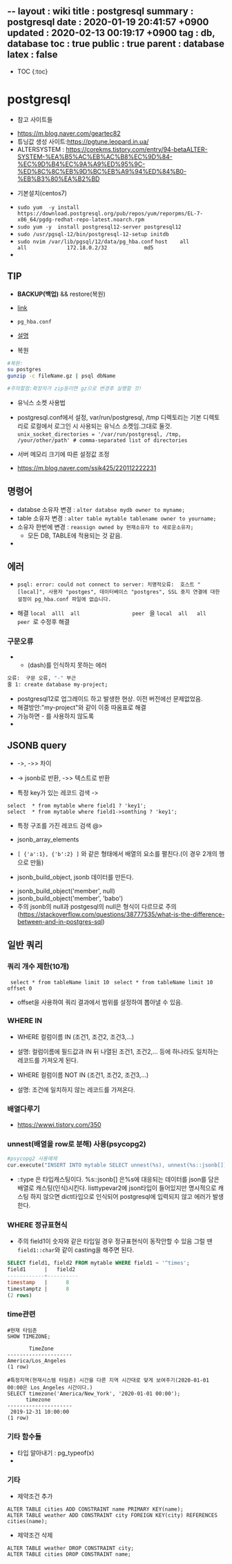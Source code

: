 --
layout  : wiki
title   : postgresql
summary : postgresql
date    : 2020-01-19 20:41:57 +0900
updated : 2020-02-13 00:19:17 +0900
tag     : db, database
toc     : true
public  : true
parent  : database
latex   : false
---
* TOC
{:toc}

# postgresql
* 참고 사이트들
- https://m.blog.naver.com/geartec82
- 튜닝값 생성 사이트:https://pgtune.leopard.in.ua/
- ALTERSYSTEM : https://corekms.tistory.com/entry/94-betaALTER-SYSTEM-%EA%B5%AC%EB%AC%B8%EC%9D%84-%EC%9D%B4%EC%9A%A9%ED%95%9C-%ED%8C%8C%EB%9D%BC%EB%A9%94%ED%84%B0-%EB%B3%80%EA%B2%BD

* 기본설치(centos7)
- `sudo yum  -y install https://download.postgresql.org/pub/repos/yum/reporpms/EL-7-x86_64/pgdg-redhat-repo-latest.noarch.rpm`
- `sudo yum -y  install postgresql12-server postgresql12`
- `sudo /usr/pgsql-12/bin/postgresql-12-setup initdb`
- `sudo nvim /var/lib/pgsql/12/data/pg_hba.conf`
  `host    all             all             172.18.0.2/32            md5`
- 

## TIP
* **BACKUP(백업)** && restore(복원)
- [link](https://gist.github.com/juhyun210/b4a239c7399cd8f50198d227409df930)

* `pg_hba.conf`
- [설명](https://www.postgresdba.com/bbs/board.php?bo_table=B12&wr_id=36)

* 복원
```bash
#복원:
su postgres
gunzip -c fileName.gz | psql dbName

#주의할점:확장자가 zip등이면 gz으로 변경후 실행할 것!
```

* 유닉스 소켓 사용법
 - postgresql.conf에서 설정, var/run/postgresql, /tmp 디렉토리는 기본 디렉토리로 로컬에서 로그인 시 사용되는 유닉스 소켓임.그대로 둘것.
 ```unix_socket_directories = '/var/run/postgresql, /tmp, /your/other/path' # comma-separated list of directories```
 
* 서버 메모리 크기에 따른 설정값 조정
- https://m.blog.naver.com/ssik425/220112222231

## 명령어
* databse 소유자 변경 : `alter databse mydb owner to myname;`
* table 소유자 변경 : `alter table mytable tablename owner to yourname;`
* 소유자 한번에 변경 : `reassign owned by 현재소유자 to 새로운소유자;`
	- 모든 DB, TABLE에 적용되는 것 같음.
* 


## 에러

* `psql: error: could not connect to server: 치명적오류:  호스트 "[local]", 사용자 "postges", 데이터베이스 "postgres", SSL 중지 연결에 대한 설정이 pg_hba.conf 파일에 없습니다.`
- 해결 
`local  alll  all                 peer ` 을
`local  all   all                 peer `로 수정후 해결

### 구문오류
* - (dash)를 인식하지 못하는 에러
```sh
오류:  구문 오류, "-" 부근
줄 1: create database my-project;
```
- postgresql12로 업그레이드 하고 발생한 현상. 이전 버전에선 문제없었음.
- 해결방안:"my-project"와 같이 이중 따옴표로 해결
- 가능하면 - 를 사용하지 않도록 
- 

## JSONB query

* ->, ->> 차이
- -> jsonb로 반환, ->> 텍스트로 반환

* 특정 key가 있는 레코드 검색 ->
```
select  * from mytable where field1 ? 'key1';
select  * from mytable where field1->somthing ? 'key1';

```
* 특정 구조를 가진 레코드 검색 @>

* jsonb_array_elements
- `[ {'a':1}, {'b':2} ]` 와 같은 형태에서 배열의 요소를 펼친다.(이 경우 2개의 행으로 만듦)

* jsonb_build_object, jsonb 데이터를 만든다.
- jsonb_build_object('member', null)
- jsonb_build_object('member', 'babo')
- 주의 jsonb의 null과 postgesql의 null은 형식이 다르므로 주의(https://stackoverflow.com/questions/38777535/what-is-the-difference-between-and-in-postgres-sql)

## 일반 쿼리
### 쿼리 개수 제한(10개)
``` select * from tableName limit 10```
``` select * from tableName limit 10 offset 0``` 
- offset을 사용하여 쿼리 결과에서 범위를 설정하여 뽑아낼 수 있음.

### WHERE IN
* WHERE 컬럼이름 IN (조건1, 조건2, 조건3,...)
- 설명: 컬럼이름에 필드값과 IN 뒤 나열된 조건1, 조건2,... 등에 하나라도 일치하는 레코드를 가져오게 된다.
* WHERE 컬럼이름 NOT IN (조건1, 조건2, 조건3,...)
- 설명: 조건에 일치하지 않는 레코드를 가져온다.

### 배열다루기
- https://wwwi.tistory.com/350

### unnest(배열을 row로 분해)  사용(psycopg2)

```python
#psycopg2 사용예제
cur.execute("INSERT INTO mytable SELECT unnest(%s), unnest(%s::jsonb[])", (listtypeVar1, listtypeVar2 ) )
```
- ::type 은 타입캐스팅이다. %s::jsonb[] 은%s에 대응되는 데이터를 json를 담은 배열로 캐스팅(인식)시킨다. listtypevar2에 json타입이 들어있지만 명시적으로 캐스팅 하지 않으면 dict타입으로 인식되어 postgresql에 입력되지 않고 에러가 발생한다.
 
 
### WHERE 정규표현식 

-  주의 field1이 숫자와 같은 타입일 경우 정규표현식이 동작안할 수 있음 그럴 땐 `field1::char`와 같이 casting을 해주면 된다.
```sql
SELECT field1, field2 FROM mytable WHERE field1 ~ '^times';
field1      |   field2   
------------+----------
timestamp   |      8     
timestamptz |      8     
(2 rows)
```

### time관련

```
#현재 타임존
SHOW TIMEZONE;

       TimeZone
---------------------
America/Los_Angeles
(1 row)

#특정지역(현재시스템 타임존) 시간을 다른 지역 시간대로 맞게 보여주기(2020-01-01 00:00은 Los_Angeles 시간이다.)
SELECT timezone('America/New_York', '2020-01-01 00:00');
      timezone       
---------------------
 2019-12-31 10:00:00
(1 row)
```


### 기타 함수들
* 타입 알아내기 : pg_typeof(x)
* 

### 기타

* 제약조건 추가
```
ALTER TABLE cities ADD CONSTRAINT name PRIMARY KEY(name);
ALTER TABLE weather ADD CONSTRAINT city FOREIGN KEY(city) REFERENCES cities(name);
```

* 제약조건 삭제
```
ALTER TABLE weather DROP CONSTRAINT city;
ALTER TABLE cities DROP CONSTRAINT name;
```



